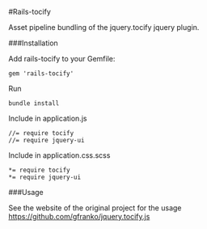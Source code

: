 #Rails-tocify

Asset pipeline bundling of the jquery.tocify jquery plugin.

###Installation

Add rails-tocify to your Gemfile:

``` 
gem 'rails-tocify'
```

Run 

``` 
bundle install
```

Include in application.js

```
//= require tocify
//= require jquery-ui
```

Include in application.css.scss

```
*= require tocify
*= require jquery-ui
```

###Usage

See the website of the original project for the usage
https://github.com/gfranko/jquery.tocify.js